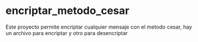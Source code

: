 # encriptar_metodo_cesar
Este proyecto permite encriptar cualquier mensaje con el metodo cesar, hay un archivo para encriptar y otro para desencriptar